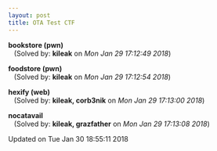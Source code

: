 ```yaml
---
layout: post
title: OTA Test CTF
---
```


<!--break-->

**bookstore (pwn)**  
&nbsp;&nbsp;&nbsp;(Solved by: **kileak** on _Mon Jan 29 17:12:49 2018_)  
  
**foodstore (pwn)**  
&nbsp;&nbsp;&nbsp;(Solved by: **kileak** on _Mon Jan 29 17:12:54 2018_)  
  
**hexify (web)**  
&nbsp;&nbsp;&nbsp;(Solved by: **kileak, corb3nik** on _Mon Jan 29 17:13:00 2018_)  
  
**nocatavail**  
&nbsp;&nbsp;&nbsp;(Solved by: **kileak, grazfather** on _Mon Jan 29 17:13:08 2018_)  
  


Updated on Tue Jan 30 18:55:11 2018
